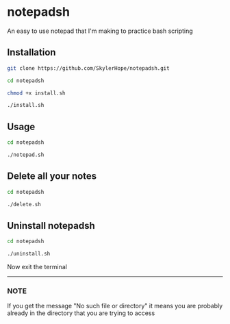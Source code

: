 # notepadsh
An easy to use notepad that I'm making to practice bash scripting


<h2>Installation</h2>

```bash
git clone https://github.com/SkylerHope/notepadsh.git
```

```bash
cd notepadsh
```

```bash
chmod +x install.sh
```

```bash
./install.sh
```

<h2>Usage</h2>

```bash
cd notepadsh
```

```bash
./notepad.sh
```

<h2>Delete all your notes</h2>

```bash
cd notepadsh
```

```bash
./delete.sh
```

<h2>Uninstall notepadsh</h2>

```bash
cd notepadsh
```

```bash
./uninstall.sh
```
Now exit the terminal
<hr>
<h3>NOTE</h3>
If you get the message "No such file or directory" it means you are probably already in the directory that you are trying to access
